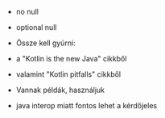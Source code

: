 - no null
- optional null 

- Össze kell gyúrni:
- a "Kotlin is the new Java" cikkből
- valamint "Kotlin pitfalls" cikkből
- Vannak példák, használjuk

- java interop miatt fontos lehet a kérdőjeles